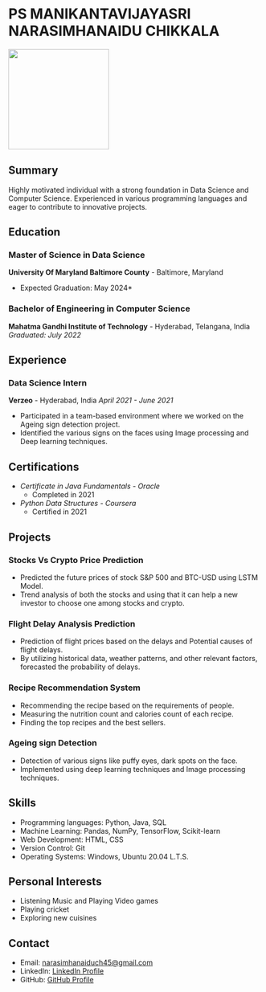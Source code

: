 
# PS MANIKANTAVIJAYASRI NARASIMHANAIDU CHIKKALA
<img src="https://github.com/narasimhachikkala/UMBC-DATA606-FALL2023-THURSDAY/assets/75675597/f5e8a364-826c-4682-8f5b-238855e10a78" width="200" height="200">


## Summary
Highly motivated individual with a strong foundation in Data Science and Computer Science. Experienced in various programming languages and eager to contribute to innovative projects.


## Education
### Master of Science in Data Science
**University Of Maryland Baltimore County** - Baltimore, Maryland
* Expected Graduation: May 2024*

### Bachelor of Engineering in Computer Science
**Mahatma Gandhi Institute of Technology** - Hyderabad, Telangana, India
*Graduated: July 2022*

## Experience
### Data Science Intern
**Verzeo** - Hyderabad, India
*April 2021 - June 2021*
- Participated in a team-based environment where we worked on the Ageing sign detection project. 
- Identified the various signs on the faces using Image processing and Deep learning techniques.

## Certifications
- *Certificate in Java Fundamentals - Oracle*
  - Completed in 2021
- *Python Data Structures - Coursera*
  - Certified in 2021

## Projects
### Stocks Vs Crypto Price Prediction
- Predicted the future prices of stock S&P 500 and BTC-USD using LSTM Model.
- Trend analysis of both the stocks and using that it can help a new investor to choose one among stocks and crypto.

### Flight Delay Analysis Prediction
- Prediction of flight prices based on the delays and Potential causes of flight delays.
- By utilizing historical data, weather patterns, and other relevant factors, forecasted the probability of delays.

### Recipe Recommendation System
- Recommending the recipe based on the requirements of people.
- Measuring the nutrition count and calories count of each recipe.
- Finding the top recipes and the best sellers.

### Ageing sign Detection
- Detection of various signs like puffy eyes, dark spots on the face.
- Implemented using deep learning techniques and Image processing techniques.

## Skills
- Programming languages: Python, Java, SQL
- Machine Learning: Pandas, NumPy, TensorFlow, Scikit-learn
- Web Development: HTML, CSS
- Version Control: Git
- Operating Systems: Windows, Ubuntu 20.04 L.T.S.

## Personal Interests
- Listening Music and Playing Video games
- Playing cricket
- Exploring new cuisines

## Contact
- Email: narasimhanaiduch45@gmail.com
- LinkedIn: [LinkedIn Profile](https://www.linkedin.com/in/narasimha-naidu-chikkala)
- GitHub: [GitHub Profile](https://github.com/narasimhachikkala)
